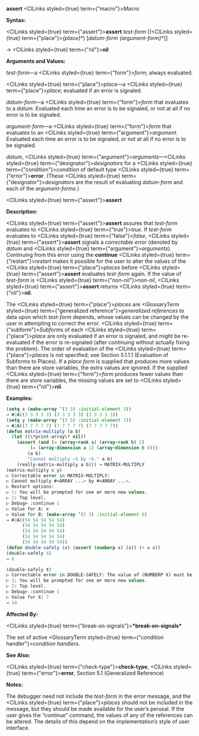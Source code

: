 **assert** <ClLinks styled={true} term={"macro"}><i>Macro</i></ClLinks> 



**Syntax:** 



<ClLinks styled={true} term={"assert"}><b>assert</b></ClLinks> *test-form* [(<ClLinks styled={true} term={"place"}><i>\{place\}</i></ClLinks>\*) [*datum-form \{argument-form\}*\*]] 



→ <ClLinks styled={true} term={"nil"}><b>nil</b></ClLinks> 



**Arguments and Values:** 



*test-form*—a <ClLinks styled={true} term={"form"}><i>form</i></ClLinks>; always evaluated. 



<ClLinks styled={true} term={"place"}><i>place</i></ClLinks>—a <ClLinks styled={true} term={"place"}><i>place</i></ClLinks>; evaluated if an error is signaled. 



*datum-form*—a <ClLinks styled={true} term={"form"}><i>form</i></ClLinks> that evaluates to a *datum*. Evaluated each time an error is to be signaled, or not at all if no error is to be signaled. 



*argument-form*—a <ClLinks styled={true} term={"form"}><i>form</i></ClLinks> that evaluates to an <ClLinks styled={true} term={"argument"}><i>argument</i></ClLinks>. Evaluated each time an error is to be signaled, or not at all if no error is to be signaled. 



*datum*, <ClLinks styled={true} term={"argument"}><i>arguments</i></ClLinks>—<ClLinks styled={true} term={"designator"}><i>designators</i></ClLinks> for a <ClLinks styled={true} term={"condition"}><i>condition</i></ClLinks> of default type <ClLinks styled={true} term={"error"}><b>error</b></ClLinks>. (These <ClLinks styled={true} term={"designator"}><i>designators</i></ClLinks> are the result of evaluating *datum-form* and each of the *argument-forms*.) 







 



 



<ClLinks styled={true} term={"assert"}><b>assert</b></ClLinks> 



**Description:** 



<ClLinks styled={true} term={"assert"}><b>assert</b></ClLinks> assures that *test-form* evaluates to <ClLinks styled={true} term={"true"}><i>true</i></ClLinks>. If *test-form* evaluates to <ClLinks styled={true} term={"false"}><i>false</i></ClLinks>, <ClLinks styled={true} term={"assert"}><b>assert</b></ClLinks> signals a *correctable error* (denoted by *datum* and <ClLinks styled={true} term={"argument"}><i>arguments</i></ClLinks>). Continuing from this error using the **continue** <ClLinks styled={true} term={"restart"}><i>restart</i></ClLinks> makes it possible for the user to alter the values of the <ClLinks styled={true} term={"place"}><i>places</i></ClLinks> before <ClLinks styled={true} term={"assert"}><b>assert</b></ClLinks> evaluates *test-form* again. If the value of *test-form* is <ClLinks styled={true} term={"non-nil"}><i>non-nil</i></ClLinks>, <ClLinks styled={true} term={"assert"}><b>assert</b></ClLinks> returns <ClLinks styled={true} term={"nil"}><b>nil</b></ClLinks>. 



The <ClLinks styled={true} term={"place"}><i>places</i></ClLinks> are <GlossaryTerm styled={true} term={"generalized reference"}><i>generalized references</i></GlossaryTerm> to data upon which *test-form* depends, whose values can be changed by the user in attempting to correct the error. <ClLinks styled={true} term={"subform"}><i>Subforms</i></ClLinks> of each <ClLinks styled={true} term={"place"}><i>place</i></ClLinks> are only evaluated if an error is signaled, and might be re-evaluated if the error is re-signaled (after continuing without actually fixing the problem). The order of evaluation of the <ClLinks styled={true} term={"place"}><i>places</i></ClLinks> is not specified; see Section 5.1.1.1 (Evaluation of Subforms to Places). If a *place form* is supplied that produces more values than there are store variables, the extra values are ignored. If the supplied <ClLinks styled={true} term={"form"}><i>form</i></ClLinks> produces fewer values than there are store variables, the missing values are set to <ClLinks styled={true} term={"nil"}><b>nil</b></ClLinks>. 



**Examples:**
```lisp
(setq x (make-array ’(3 5) :initial-element 3)) 
→ #2A((3 3 3 3 3) (3 3 3 3 3) (3 3 3 3 3)) 
(setq y (make-array ’(3 5) :initial-element 7)) 
→ #2A((7 7 7 7 7) (7 7 7 7 7) (7 7 7 7 7)) 
(defun matrix-multiply (a b) 
  (let ((\*print-array\* nil)) 
    (assert (and (= (array-rank a) (array-rank b) 2) 
		 (= (array-dimension a 1) (array-dimension b 0))) 
	    (a b) 
	    "Cannot multiply ~S by ~S." a b) 
    (really-matrix-multiply a b))) → MATRIX-MULTIPLY 
(matrix-multiply x y) 
▷ Correctable error in MATRIX-MULTIPLY: 
▷ Cannot multiply #<ARRAY ...> by #<ARRAY ...>. 
▷ Restart options: 
▷ 1: You will be prompted for one or more new values. 
▷ 2: Top level. 
▷ Debug> :continue 1 
▷ Value for A: x 
▷ Value for B: (make-array ’(5 3) :initial-element 6) 
→ #2A((54 54 54 54 54) 
      (54 54 54 54 54) 
      (54 54 54 54 54) 
      (54 54 54 54 54) 
      (54 54 54 54 54)) 
(defun double-safely (x) (assert (numberp x) (x)) (+ x x)) 
(double-safely 4) 
→ 8 

(double-safely t) 
▷ Correctable error in DOUBLE-SAFELY: The value of (NUMBERP X) must be non-NIL. ▷ Restart options: 
▷ 1: You will be prompted for one or more new values. 
▷ 2: Top level. 
▷ Debug> :continue 1 
▷ Value for X: 7 
→ 14 
```
**Affected By:** 



<ClLinks styled={true} term={"break-on-signals"}><b>\*break-on-signals\*</b></ClLinks> 



The set of active <GlossaryTerm styled={true} term={"condition handler"}><i>condition handlers</i></GlossaryTerm>. 



**See Also:** 



<ClLinks styled={true} term={"check-type"}><b>check-type</b></ClLinks>, <ClLinks styled={true} term={"error"}><b>error</b></ClLinks>, Section 5.1 (Generalized Reference) 



**Notes:** 



The debugger need not include the *test-form* in the error message, and the <ClLinks styled={true} term={"place"}><i>places</i></ClLinks> should not be included in the message, but they should be made available for the user’s perusal. If the user gives the “continue” command, the values of any of the references can be altered. The details of this depend on the implementation’s style of user interface. 




